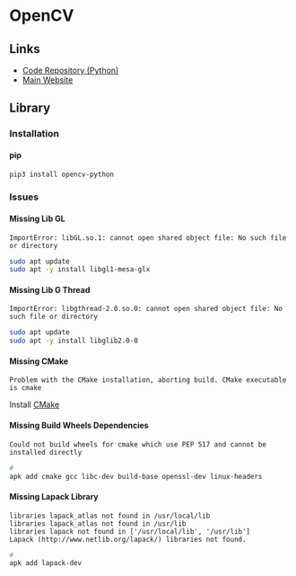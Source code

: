 # OpenCV

## Links

- [Code Repository (Python)](https://github.com/opencv/opencv-python)
- [Main Website](https://opencv.org)

## Library

### Installation

#### pip

```sh
pip3 install opencv-python
```

### Issues

#### Missing Lib GL

```log
ImportError: libGL.so.1: cannot open shared object file: No such file or directory
```

```sh
sudo apt update
sudo apt -y install libgl1-mesa-glx
```

#### Missing Lib G Thread

```log
ImportError: libgthread-2.0.so.0: cannot open shared object file: No such file or directory
```

```sh
sudo apt update
sudo apt -y install libglib2.0-0
```

#### Missing CMake

```log
Problem with the CMake installation, aborting build. CMake executable is cmake
```

Install [CMake](/cmake.md)

#### Missing Build Wheels Dependencies

```log
Could not build wheels for cmake which use PEP 517 and cannot be installed directly
```

```sh
#
apk add cmake gcc libc-dev build-base openssl-dev linux-headers
```

#### Missing Lapack Library

```log
libraries lapack_atlas not found in /usr/local/lib
libraries lapack_atlas not found in /usr/lib
libraries lapack not found in ['/usr/local/lib', '/usr/lib']
Lapack (http://www.netlib.org/lapack/) libraries not found.
```

```sh
#
apk add lapack-dev
```
